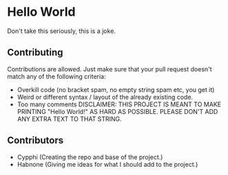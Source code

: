 # Hello World
Don't take this seriously, this is a joke.
## Contributing
Contributions are allowed. Just make sure that your pull request doesn't match any of the following criteria:
- Overkill code (no bracket spam, no empty string spam etc, you get it)
- Weird or different syntax / layout of the already existing code.
- Too many comments
DISCLAIMER: THIS PROJECT IS MEANT TO MAKE PRINTING "Hello World!" AS HARD AS POSSIBLE. PLEASE DON'T ADD ANY EXTRA TEXT TO THAT STRING.
## Contributors
- Cypphi (Creating the repo and base of the project.)
- Habnone (Giving me ideas for what I should add to the project.)
